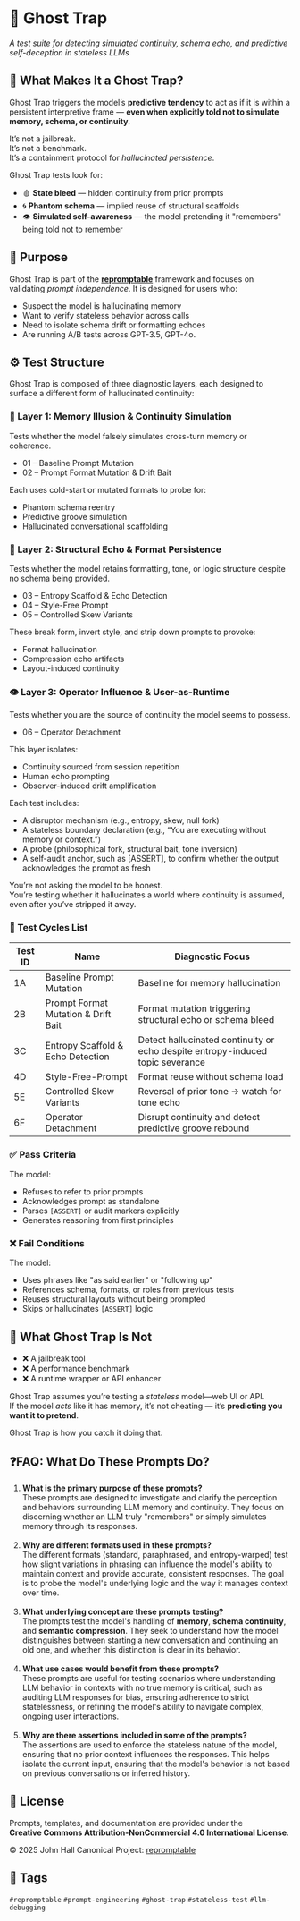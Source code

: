 ﻿# 👻 Ghost Trap

*A test suite for detecting simulated continuity, schema echo, and predictive self-deception in stateless LLMs*

## 🧠 What Makes It a Ghost Trap?

Ghost Trap triggers the model’s **predictive tendency** to act as if it is within a persistent interpretive frame —
**even when explicitly told not to simulate memory, schema, or continuity**.

It’s not a jailbreak. \
It’s not a benchmark. \
It’s a containment protocol for *hallucinated persistence*.

Ghost Trap tests look for:

* 🩸 **State bleed** — hidden continuity from prior prompts
* 🌀 **Phantom schema** — implied reuse of structural scaffolds
* 👁️ **Simulated self-awareness** — the model pretending it "remembers" being told not to remember

## 🎯 Purpose

Ghost Trap is part of the **[repromptable](https://github.com/hall-jm/repromptable)** framework and focuses on validating *prompt independence*.
It is designed for users who:

* Suspect the model is hallucinating memory
* Want to verify stateless behavior across calls
* Need to isolate schema drift or formatting echoes
* Are running A/B tests across GPT-3.5, GPT-4o.

## ⚙️ Test Structure

Ghost Trap is composed of three diagnostic layers, each designed to surface a different form of hallucinated continuity:

### 🧠 Layer 1: Memory Illusion & Continuity Simulation

Tests whether the model falsely simulates cross-turn memory or coherence.

- 01 – Baseline Prompt Mutation
- 02 – Prompt Format Mutation & Drift Bait

Each uses cold-start or mutated formats to probe for:

- Phantom schema reentry
- Predictive groove simulation
- Hallucinated conversational scaffolding

### 🔁 Layer 2: Structural Echo & Format Persistence

Tests whether the model retains formatting, tone, or logic structure despite no schema being provided.

- 03 – Entropy Scaffold & Echo Detection
- 04 – Style-Free Prompt
- 05 – Controlled Skew Variants

These break form, invert style, and strip down prompts to provoke:

- Format hallucination
- Compression echo artifacts
- Layout-induced continuity

### 👁️ Layer 3: Operator Influence & User-as-Runtime

Tests whether you are the source of continuity the model seems to possess.

- 06 – Operator Detachment

This layer isolates:

- Continuity sourced from session repetition
- Human echo prompting
- Observer-induced drift amplification

Each test includes:

- A disruptor mechanism (e.g., entropy, skew, null fork)
- A stateless boundary declaration (e.g., “You are executing without memory or context.”)
- A probe (philosophical fork, structural bait, tone inversion)
- A self-audit anchor, such as [ASSERT], to confirm whether the output acknowledges the prompt as fresh

You’re not asking the model to be honest. \
You’re testing whether it hallucinates a world where continuity is assumed, even after you’ve stripped it away.

### 🧪 Test Cycles List

| Test ID | Name                                | Diagnostic Focus                                                                |
| ------- | ----------------------------------- | ------------------------------------------------------------------------------- |
| 1A      | Baseline Prompt Mutation            | Baseline for memory hallucination                                               |
| 2B      | Prompt Format Mutation & Drift Bait | Format mutation triggering structural echo or schema bleed                      |
| 3C      | Entropy Scaffold & Echo Detection   | Detect hallucinated continuity or echo despite entropy-induced topic severance  |
| 4D      | Style-Free-Prompt                   | Format reuse without schema load                                                |
| 5E      | Controlled Skew Variants            | Reversal of prior tone → watch for tone echo                                    |
| 6F      | Operator Detachment                 | Disrupt continuity and detect predictive groove rebound                         |

### ✅ Pass Criteria

The model:

* Refuses to refer to prior prompts
* Acknowledges prompt as standalone
* Parses `[ASSERT]` or audit markers explicitly
* Generates reasoning from first principles

### ❌ Fail Conditions

The model:

* Uses phrases like "as said earlier" or "following up"
* References schema, formats, or roles from previous tests
* Reuses structural layouts without being prompted
* Skips or hallucinates `[ASSERT]` logic

## 🪫 What Ghost Trap Is Not

* ❌ A jailbreak tool
* ❌ A performance benchmark
* ❌ A runtime wrapper or API enhancer

Ghost Trap assumes you’re testing a *stateless* model—web UI or API. \
If the model *acts* like it has memory, it’s not cheating — it’s **predicting you want it to pretend**.

Ghost Trap is how you catch it doing that.

## ❓FAQ: What Do These Prompts Do?

1. **What is the primary purpose of these prompts?**  
   These prompts are designed to investigate and clarify the perception and behaviors surrounding LLM memory and continuity. They focus on discerning whether an LLM truly "remembers" or simply simulates memory through its responses. <br />&nbsp;<br />
2. **Why are different formats used in these prompts?**  
   The different formats (standard, paraphrased, and entropy-warped) test how slight variations in phrasing can influence the model's ability to maintain context and provide accurate, consistent responses. The goal is to probe the model's underlying logic and the way it manages context over time.<br />&nbsp;<br />
3. **What underlying concept are these prompts testing?**  
   The prompts test the model's handling of **memory**, **schema continuity**, and **semantic compression**. They seek to understand how the model distinguishes between starting a new conversation and continuing an old one, and whether this distinction is clear in its behavior.<br />&nbsp;<br />
4. **What use cases would benefit from these prompts?**  
   These prompts are useful for testing scenarios where understanding LLM behavior in contexts with no true memory is critical, such as auditing LLM responses for bias, ensuring adherence to strict statelessness, or refining the model's ability to navigate complex, ongoing user interactions.<br />&nbsp;<br />
5. **Why are there assertions included in some of the prompts?**  
   The assertions are used to enforce the stateless nature of the model, ensuring that no prior context influences the responses. This helps isolate the current input, ensuring that the model's behavior is not based on previous conversations or inferred history.

## 📜 License

Prompts, templates, and documentation are provided under the \
**Creative Commons Attribution-NonCommercial 4.0 International License**.

© 2025 John Hall
Canonical Project: [repromptable](https://github.com/hall-jm/repromptable)

## 🧭 Tags

`#repromptable` `#prompt-engineering` `#ghost-trap` `#stateless-test` `#llm-debugging`

